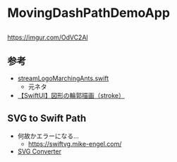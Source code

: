# MovingDashPathDemoApp
##

https://imgur.com/OdVC2Al

## 参考
- [streamLogoMarchingAnts.swift](https://gist.github.com/amosgyamfi/df6aa93f6c41b60fc4be70e2fb79985b#file-streamlogomarchingants-swift)
    - 元ネタ
- [【SwiftUI】図形の輪郭描画（stroke）](https://capibara1969.com/1927/#toc6)

## SVG to Swift Path
- 何故かエラーになる…
    - https://swiftvg.mike-engel.com/
- [SVG Converter](http://svg-converter.kyome.io/)
